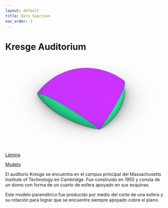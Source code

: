 ```yaml
---
layout: default
title: Eero Saarinen
nav_order: 3
---
```


# Kresge Auditorium

![Kresge Auditorium](../img/saarinen1.jpg)

[Lámina](../laminas/L2%20Saarinen_LR.pdf)

[Modelo](../modelos/GC_M2_KRESGE.gh)

El auditorio Kresge se encuentra en el campus principal del Massachusetts Institute of Technology en Cambridge. Fue construido en 1955 y consta de un domo con forma de un cuarto de esfera apoyado en sus esquinas. 

Este modelo paramétrico fue producido por medio del corte de una esfera y su rotación para lograr que se encuentre siempre apoyado cobre el plano. 



